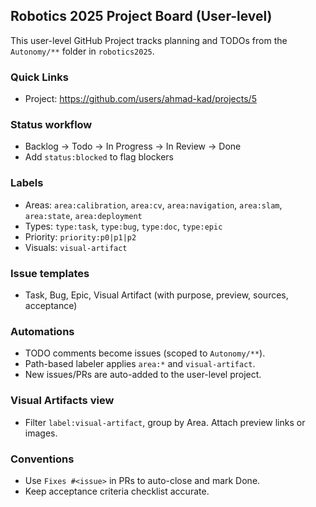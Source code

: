 ## Robotics 2025 Project Board (User-level)

This user-level GitHub Project tracks planning and TODOs from the `Autonomy/**` folder in `robotics2025`.

### Quick Links
- Project: https://github.com/users/ahmad-kad/projects/5

### Status workflow
- Backlog → Todo → In Progress → In Review → Done
- Add `status:blocked` to flag blockers

### Labels
- Areas: `area:calibration`, `area:cv`, `area:navigation`, `area:slam`, `area:state`, `area:deployment`
- Types: `type:task`, `type:bug`, `type:doc`, `type:epic`
- Priority: `priority:p0|p1|p2`
- Visuals: `visual-artifact`

### Issue templates
- Task, Bug, Epic, Visual Artifact (with purpose, preview, sources, acceptance)

### Automations
- TODO comments become issues (scoped to `Autonomy/**`).
- Path-based labeler applies `area:*` and `visual-artifact`.
- New issues/PRs are auto-added to the user-level project.

### Visual Artifacts view
- Filter `label:visual-artifact`, group by Area. Attach preview links or images.

### Conventions
- Use `Fixes #<issue>` in PRs to auto-close and mark Done.
- Keep acceptance criteria checklist accurate.



